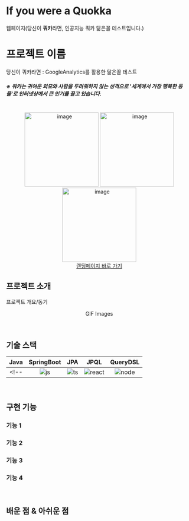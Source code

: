# If you were a Quokka
웹페이지(당신이 <b>쿼카</b>라면, 인공지능 쿼카 닮은꼴 테스트입니다.)

# 프로젝트 이름
당신이 쿼카라면 : GoogleAnalytics를 활용한 닮은꼴 테스트
<h5>
※ 쿼카는 귀여운 외모와 사람을 두려워하지 않는 성격으로 '세계에서 가장 행복한 동물'로 인터넷상에서 큰 인기를 끌고 있습니다.
</h5>
<p align="center">
  <br>
  <img width="200" alt="image" src="https://user-images.githubusercontent.com/57786933/196045948-1c968ab8-f1fc-4b06-b044-bef6d795f187.png">
  <img width="200" alt="image" src="https://user-images.githubusercontent.com/57786933/196045985-c42d7e87-bb46-4ec5-9f26-3d996d1cb772.png">
  <img width="200" alt="image" src="https://user-images.githubusercontent.com/57786933/196046029-dc0cdeb9-5685-4449-8fe7-f70c7ad6a96b.png">
  <br>
   <a href= "https://www.qqmouse.ga/">랜딩페이지 바로 가기</a>
</p>


## 프로젝트 소개

<p align="justify">
프로젝트 개요/동기
</p>

<p align="center">
GIF Images
</p>

<br>

## 기술 스택

| Java | SpringBoot |  JPA   |  JPQL   |  QueryDSL   |
| :--------: | :--------: | :------: | :-----: |:------: |
<!--|   ![js]    |   ![ts]    | ![react] | ![node] |-->

<br>

## 구현 기능

### 기능 1

### 기능 2

### 기능 3

### 기능 4

<br>

## 배운 점 & 아쉬운 점

<p align="justify">

</p>

<br>


<!-- Stack Icon Refernces -->
[js]: /images/stack/javascript.svg
[ts]: /images/stack/typescript.svg
[react]: /images/stack/react.svg
[node]: /images/stack/node.svg
